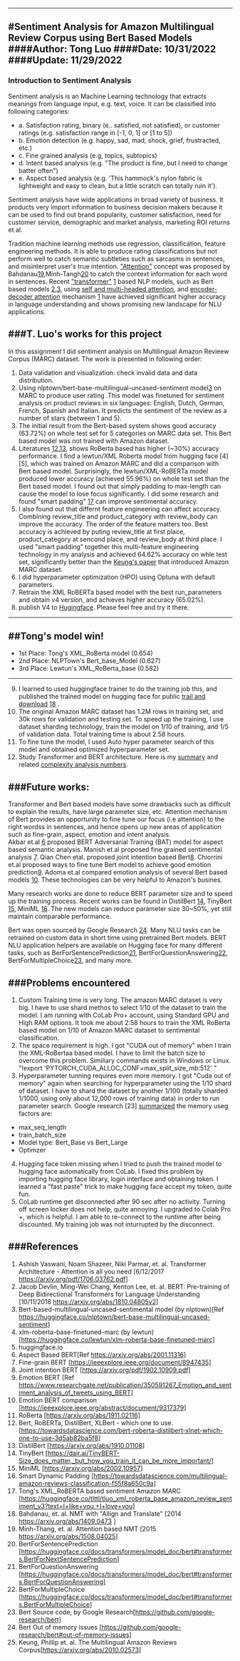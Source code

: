------------
#Sentiment Analysis for Amazon Multilingual Review Corpus using Bert Based Models
####Author: Tong Luo
####Date: 10/31/2022
####Update: 11/29/2022
------------
### Introduction to Sentiment Analysis

Sentiment analysis is an Machine Learning technology that extracts meanings from language input, e.g. text, voice. It can be classified into following categories:
* a. Satisfaction rating, binary (e.. satisfied, not satisfied), or customer ratings (e.g. satisfaction range in [-1, 0, 1] or [1 to 5])
* b. Emotion detection (e.g. happy, sad, mad, shock, grief, frustracted, etc.)
* c. Fine grained analysis (e.g, topics, subtopics)
* d. Intent based analysis (e.g. "The product is fine, but I need to change batter often")
* e. Aspect based analysis (e.g. 'This hammock's nylon fabric is lightweight and easy to clean, but a little scratch can totally ruin it').

Sentiment analysis have wide applications in broad variety of business. It products very import information to business decision makers because it can be used to find out brand popularity, customer satisfaction, need for customer service, demographic and market analysis, marketing ROI returns et al.  

Tradition machine learning methods use regression, classification, feature engineering methods. It is able to produce rating classifications but not perform well to catch semantic subtleties such as sarcasms in sentences, and misinterpret user's true intention. ["Attention"](https://drive.google.com/file/d/1ZnnayrP7Ue3gRWl7EycHRJuEelkUzNOo/view?usp=sharing) concept was proposed by Bahdanau[19](https://arxiv.org/abs/1409.0473),Minh-Tangh[20](https://arxiv.org/abs/1508.04025) to catch the context information for each word in sentences. Recent ["transformer"](https://drive.google.com/file/d/1LsT-esnOO0fdUcNviaGS68b-GRyjqywU/view?usp=sharing) [1](https://arxiv.org/pdf/1706.03762.pdf) based NLP models, such as Bert based models [2](https://arxiv.org/abs/1810.04805v2),[3](https://huggingface.co/nlptown/bert-base-multilingual-uncased-sentiment), using [self and multi-headed attention](https://drive.google.com/file/d/1Ttdw1sST-w3R8qLOZGhFNHszBaySOKfz/view?usp=sharing), and [encoder-decoder attention](https://drive.google.com/file/d/1Oqz-RxpDJ_RyMjtzPpj65p4PYdcW9q4O/view?usp=sharing) mechanism [1](https://arxiv.org/pdf/1706.03762.pdf) have achieved significant higher accuracy in language understanding and shows promising new landscape for NLU applications.

###T. Luo's works for this project
------------
In this assignment I did sentiment analysis on Multilingual Amazon Revieew Corpus (MARC) dataset. The work is presented in following order:
  1. Data validation and visualization: check invalid data and data distribution.
  2. Using nlptown/bert-base-multilingual-uncased-sentiment model[3](https://huggingface.co/nlptown/bert-base-multilingual-uncased-sentiment) on MARC to produce user rating .This model was finetuned for sentiment analysis on product reviews in six languages: English, Dutch, German, French, Spanish and Italian. It predicts the sentiment of the review as a number of stars (between 1 and 5).
  3. The initial result from the Bert-based system shows good accuracy (63.72%) on whole test set for 5 categories on MARC data set. This Bert based model was not trained with Amazon dataset.
  4. Literatures [12](https://arxiv.org/abs/1911.02116),[13](https://towardsdatascience.com/), shows RoBerta based has higher (~30%) accuracy performance. I find a lewtun/XML Roberta model from hugging face [4][5], which was trained on Amazon MARC and did a comparison with Bert based model. Surprisingly, the lewtun/XML-RoBERTa model produced lower accuracy (achieved 55.96%) on whole test set than the Bert based model. I found out that simply padding to max-length can cause the model to lose focus significantly. I did some research and found "smart padding" [17](https://towardsdatascience.com/multilingual-amazon-reviews-classification-f55f8a650c9a) can improve sentimental accuracy.  
  5. I also found out that differnt feature engineering can affect accuracy. Combining review_title and product_category with review_body can improve the accuracy. The order of the feature matters too. Best accuracy is achieved by puting review_title at first place, product_category at sencond place, and review_body at third place. I used "smart padding" together this multi-feature engineering technology in my analysis and achieved 64.62% accuracy on whle test set, significantly better than the [Keung's paper](https://arxiv.org/abs/2010.02573) that introduced Amazon MARC dataset.
  6. I did hyperparameter optimization (HPO) using Optuna with default parameters.
  7. Retrain the XML RoBERTa based model with the best run_parameters and obtain v4 version, and achieves higher accuracy (65.02%).
  8. publish V4 to [Hugingface](https://huggingface.co/tlttl/tluo_xml_roberta_base_amazon_review_sentiment_v4). Please feel free and try it there. 
------------
##Tong's model win!
------------
* 1st Place: Tong's XML_RoBerta model           (0.654)
* 2nd Place: NLPTown's Bert_base_Model          (0.627)
* 3rd Place: Lewtun's XML_RoBerta_base          (0.582)
------------
  9. I learned to used huggingface trainer to do the training job this, and published the trained model on hugging face for public [trail and download](https://huggingface.co/tlttl/tluo_xml_roberta_base_amazon_review_sentiment_v3) [18](https://huggingface.co/tlttl/tluo_xml_roberta_base_amazon_review_sentiment_v3) .
  10. The original Amazon MARC dataset has 1.2M rows in training set, and 30k rows for validation and testing set. To speed up the training, I use dataset sharding technology, train the model on 1/10 of training, and 1/5 of validation data. Total training time is about 2.58 hours.
  11. To fine tune the model, I used Auto hyper parameter search of this model and obtained optimized hyperparameter set.
  12. Study Transformer and BERT architecture. Here is my [summary](https://drive.google.com/file/d/1Og0Ip334e5lDgvsSogejZ2l5FXtvVDsG/view?usp=sharing) and related [complexity analysis numbers](https://drive.google.com/file/d/1WOexPGcpbl9J3CtnRgMwGJWCyEOmCNyR/view?usp=sharing).

###Future works:
------------
Transformer and Bert based models have some drawbacks such as difficult to explain the results, have large parameter size, etc. Attention mechanism of Bert provides an opportunity to fine tune our focus (i.e attention) to the right wordss in sentences, and hence opens up new areas of application such as fine-grain, aspect, emotion and intent analysis.  
Akbar et.al [6](https://arxiv.org/abs/2001.11316) proposed BERT Adversarial Training (BAT) model for aspect based semantic analysis. Manish et.al proposed fine grained sentimental analysis [7](https://ieeexplore.ieee.org/document/8947435). Qian Chen etal. proposed joint intention based Bert[8](https://arxiv.org/pdf/1902.10909.pdf). Chiorrini et.al proposed ways to fine tune Bert model to achieve good emotion prediction[9](https://www.researchgate.net/publication/350591267_Emotion_and_sentiment_analysis_of_tweets_using_BERT). Adoma et.al compared emotion analysis of several Bert based models [10](https://ieeexplore.ieee.org/abstract/document/9317379). These technologies can be very helpful to Amazon's busines.

Many research works are done to reduce BERT parameter size and to speed up the training process. Recent works can be found in DistilBert [14](https://arxiv.org/abs/1910.01108), TinyBert [15](https://dair.ai/TinyBERT-Size_does_matter,_but_how_you_train_it_can_be_more_important/), MiniML [16](https://arxiv.org/abs/2002.10957). The new models can reduce parameter size 30~50%, yet still maintain comparable performance. 

Bert was open sourced by Google Research [24](https://github.com/google-research/bert]). Many NLU tasks can be retrained on custom data in short time using pretrained Bert models. BERT NLU application helpers are available on Hugging face for many different tasks, such as BerForSentencePrediction[21](https://huggingface.co/docs/transformers/model_doc/bert#transformers.BertForNextSentencePrediction), BertForQuestionAnswering[22](https://huggingface.co/docs/transformers/model_doc/bert#transformers.BertForQuestionAnswering), BertForMultipleChoice[23](https://huggingface.co/docs/transformers/model_doc/bert#transformers.BertForMultipleChoice), and many more.


###Problems encountered
------------
1. Custom Training time is very long. The amazon MARC dataset is very big. I have to use shard methos to select 1/10 of the dataset to train the model. I am running with CoLab Pro+ account, using Standard GPU and High RAM options. It took me about 2:58 hours to train the XML RoBerta based model on 1/10 of Amazon MARC dataset to sentimental classification.
2. The space requirement is high. I got "CUDA out of memory" when I train the XML-RoBertaa based model. I have to limit the batch size to overcome this problem. Similiary commands exists in Windows or Linux.
"!export 'PYTORCH_CUDA_ALLOC_CONF=max_split_size_mb:512' "
3. Hyperparameter tunning requires even more memory. I got "Cuda out of memory" again when searching for hyperparameter using the 1/10 shard of dataset. I have to shard the dataset by another 1/100 (totally sharded 1/1000, using only about 12,000 rows of training data) in order to run parameter search. Google research [23] [summarized](https://drive.google.com/file/d/1-XvHep0EITROHEFYKtQqv14dBRYKMBkZ/view?usp=sharing) the memory useg factors are:
* max_seq_length
* train_batch_size
* Model type: Bert_Base vs Bert_Large
* Optimzer

4. Hugging face token missing when I tried to push the trained model to hugging face automatically from CoLab. I fixed this problem by importing hugging face library, login interface and obtaining token. I learned a "fast paste" trick to make hugging face accept my token, quite fun.
5. CoLab runtime get disconnected after 90 sec after no activity. Turning off screen locker does not help, quite annoying. I upgraded to Colab Pro +, which is helpful. I am able to re-connect to the runtime after being discounted. My training job was not inturrupted by the disconnect.

   

###References
------------
1.   Ashish Vaswani, Noam Shazeer, Niki Parmar, et. al. Transformer Architecture - Attention is all you need [6/12/2017 https://arxiv.org/pdf/1706.03762.pdf]
2.   Jacob Devlin, Ming-Wei Chang, Kenton Lee, et. al. BERT: Pre-training of Deep Bidirectional Transformers for Language Understanding [10/11/2018  https://arxiv.org/abs/1810.04805v2]
3.   Bert-based-multilingual-uncased-sentimental model (by nlptown)[Ref https://huggingface.co/nlptown/bert-base-multilingual-uncased-sentiment]
4.   xlm-roberta-base-finetuned-marc (by lewtun)[https://huggingface.co/lewtun/xlm-roberta-base-finetuned-marc]
5.   huggingface.io
6.   Aspect Based BERT[Ref https://arxiv.org/abs/2001.11316]
7.   Fine-grain BERT [https://ieeexplore.ieee.org/document/8947435]
8.   Joint intention BERT [https://arxiv.org/pdf/1902.10909.pdf]
9.   Emotion BERT [Ref https://www.researchgate.net/publication/350591267_Emotion_and_sentiment_analysis_of_tweets_using_BERT]
10.   Emotion BERT comparison [https://ieeexplore.ieee.org/abstract/document/9317379]
12.  RoBerta [https://arxiv.org/abs/1911.02116]
13.  Bert, RoBERTa, DistilBert, XLBert - which one to use. [https://towardsdatascience.com/bert-roberta-distilbert-xlnet-which-one-to-use-3d5ab82ba5f8]
14.  DistilBert [https://arxiv.org/abs/1910.01108]
15.  TinyBert [https://dair.ai/TinyBERT-Size_does_matter,_but_how_you_train_it_can_be_more_important/]
16.  MiniML [https://arxiv.org/abs/2002.10957]
17.  Smart Dynamic Padding [https://towardsdatascience.com/multilingual-amazon-reviews-classification-f55f8a650c9a]
18.  Tong's XML_RoBERTA based sentiment Amazon MARC [https://huggingface.co/tlttl/tluo_xml_roberta_base_amazon_review_sentiment_v3?text=I+like+you.+I+love+you]
19. Bahdanau, et. al. NMT with "Allign and Translate" [2014 https://arxiv.org/abs/1409.0473 ]
20. Minh-Thang, et. al. Attention based NMT [2015 https://arxiv.org/abs/1508.04025]
21. BertForSentencePrediction [https://huggingface.co/docs/transformers/model_doc/bert#transformers.BertForNextSentencePrediction]
22. BertForQuestionAnswering [https://huggingface.co/docs/transformers/model_doc/bert#transformers.BertForQuestionAnswering]
23. BertForMultipleChoice [https://huggingface.co/docs/transformers/model_doc/bert#transformers.BertForMultipleChoice]
24. Bert Source code, by Google Research[https://github.com/google-research/bert]
25. Bert Out of memory issues [https://github.com/google-research/bert#out-of-memory-issues]
26. Keung, Phillip et. al. The Multilingual Amazon Reviews Corpus[https://arxiv.org/abs/2010.02573]
